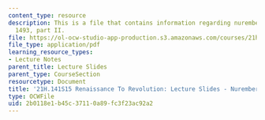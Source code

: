 ```yaml
---
content_type: resource
description: This is a file that contains information regarding nuremberg chronicle,
  1493, part II.
file: https://ol-ocw-studio-app-production.s3.amazonaws.com/courses/21h-141-renaissance-to-revolution-europe-1300-1800-spring-2015/2b0118e1b45c37110a89fc3f23ac92a2_MIT21H_141S15_NurembergII.pdf
file_type: application/pdf
learning_resource_types:
- Lecture Notes
parent_title: Lecture Slides
parent_type: CourseSection
resourcetype: Document
title: '21H.141S15 Renaissance To Revolution: Lecture Slides - Nuremberg Chronicle'
type: OCWFile
uid: 2b0118e1-b45c-3711-0a89-fc3f23ac92a2
---
```

